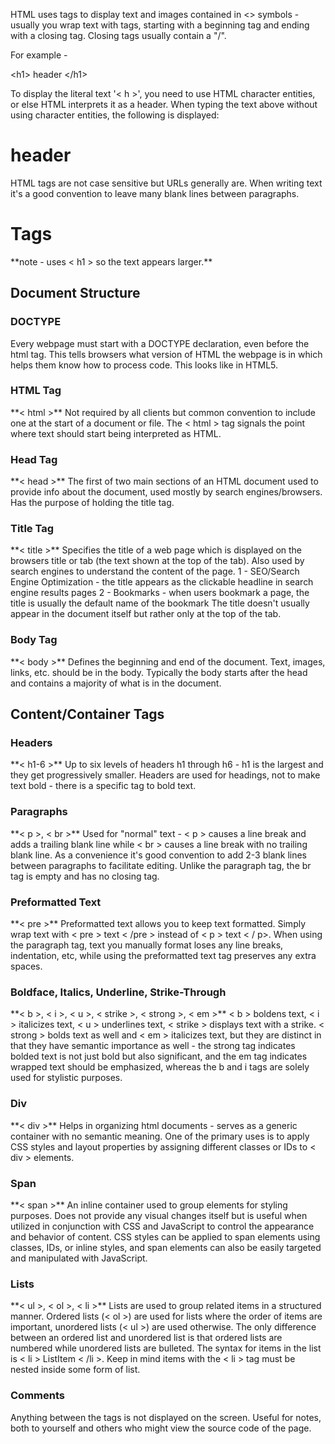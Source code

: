 HTML uses tags to display text and images contained in <> symbols - usually you wrap text with tags, starting with a beginning tag and ending with a closing tag. Closing tags usually contain a "/".

For example - <p>&lt;h1&gt; header &lt;/h1&gt;</p>
To display the literal text '< h >', you need to use HTML character entities, or else HTML interprets it as a header. When typing the text above without using character entities, the following is displayed:
<h1> header </h1>
HTML tags are not case sensitive but URLs generally are. When writing text it's a good convention to leave many blank lines between paragraphs.

<h1> Tags </h1>
**note - uses < h1 > so the text appears larger.**

<h2> Document Structure </h2>

<h3> DOCTYPE </h3>
Every webpage must start with a DOCTYPE declaration, even before the html tag. This tells browsers what version of HTML the webpage is in which helps them know how to process code. This looks like <!DOCTYPE html> in HTML5.

<h3> HTML Tag </h3>
**< html >**
Not required by all clients but common convention to include one at the start of a document or file. The < html > tag signals the point where text should start being interpreted as HTML. 

<h3> Head Tag </h3>
**< head >**
The first of two main sections of an HTML document used to provide info about the document, used mostly by search engines/browsers. Has the purpose of holding the title tag.

<h3> Title Tag </h3>
**< title >**
Specifies the title of a web page which is displayed on the browsers title or tab (the text shown at the top of the tab). Also used by search engines to understand the content of the page. 
1 - SEO/Search Engine Optimization - the title appears as the clickable headline in search engine results pages
2 - Bookmarks - when users bookmark a page, the title is usually the default name of the bookmark
The title doesn't usually appear in the document itself but rather only at the top of the tab.

<h3> Body Tag </h3>
**< body >**
Defines the beginning and end of the document. Text, images, links, etc. should be in the body. Typically the body starts after the head and contains a majority of what is in the document.

<h2> Content/Container Tags </h3>
<h3> Headers </h3>
**< h1-6 >**
Up to six levels of headers h1 through h6 - h1 is the largest and they get progressively smaller. Headers are used for headings, not to make text bold - there is a specific tag to bold text.

<h3> Paragraphs </h3>
**< p >, < br >**
Used for "normal" text - < p > causes a line break and adds a trailing blank line while < br > causes a line break with no trailing blank line. As a convenience it's good convention to add 2-3 blank lines between paragraphs to facilitate editing. Unlike the paragraph tag, the br tag is empty and has no closing tag.

<h3> Preformatted Text </h3>
**< pre >**
Preformatted text allows you to keep text formatted. Simply wrap text with < pre > text < /pre > instead of < p > text < / p>. When using the paragraph tag, text you manually format loses any line breaks, indentation, etc, while using the preformatted text tag preserves any extra spaces.

<h3> Boldface, Italics, Underline, Strike-Through </h3>
**< b >, < i >, < u >, < strike >, < strong >, < em >**
< b > boldens text, < i > italicizes text, < u > underlines text, < strike > displays text with a strike. < strong > bolds text as well and < em > italicizes text, but they are distinct in that they have semantic importance as well - the strong tag indicates bolded text is not just bold but also significant, and the em tag indicates wrapped text should be emphasized, whereas the b and i tags are solely used for stylistic purposes.

<h3> Div </h3>
**< div >** 
Helps in organizing html documents - serves as a generic container with no semantic meaning. One of the primary uses is to apply CSS styles and layout properties by assigning different classes or IDs to < div > elements.

<h3> Span </h3>
**< span >** 
An inline container used to group elements for styling purposes. Does not provide any visual changes itself but is useful when utilized in conjunction with CSS and JavaScript to control the appearance and behavior of content. CSS styles can be applied to span elements using classes, IDs, or inline styles, and span elements can also be easily targeted and manipulated with JavaScript.

<h3> Lists </h3>
**< ul >, < ol >, < li >**
Lists are used to group related items in a structured manner. Ordered lists (< ol >) are used for lists where the order of items are important, unordered lists (< ul >) are used otherwise. 
The only difference between an ordered list and unordered list is that ordered lists are numbered while unordered lists are bulleted. 
The syntax for items in the list is < li > ListItem < /li >. Keep in mind items with the < li > tag must be nested inside some form of list.

<h3> Comments </h3>
<!-- text goes here -->
Anything between the tags is not displayed on the screen. Useful for notes, both to yourself and others who might view the source code of the page.

